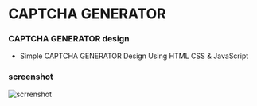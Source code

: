 # CAPTCHA GENERATOR
### CAPTCHA GENERATOR design

- Simple CAPTCHA GENERATOR Design Using HTML CSS & JavaScript

### screenshot
![scrrenshot](https://user-images.githubusercontent.com/121867811/215398638-40f23da8-1aaa-4b9e-9820-2c923c1d6a5b.png)
